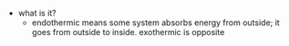   * what is it?
    * endothermic means some system absorbs energy from outside; it goes from outside to inside. exothermic is opposite